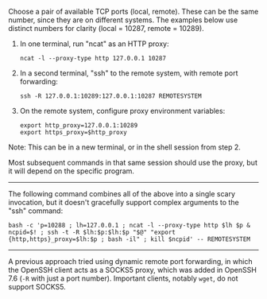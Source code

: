 Choose a pair of available TCP ports (local, remote).
These can be the same number, since they are on different systems.
The examples below use distinct numbers for clarity
(local = 10287, remote = 10289).

1. In one terminal, run "ncat" as an HTTP proxy:

    ```shell
    ncat -l --proxy-type http 127.0.0.1 10287
    ```

2. In a second terminal, "ssh" to the remote system, with remote port forwarding:

    ```shell
    ssh -R 127.0.0.1:10289:127.0.0.1:10287 REMOTESYSTEM
    ```

3. On the remote system, configure proxy environment variables:

    ```shell
    export http_proxy=127.0.0.1:10289
    export https_proxy=$http_proxy
    ```

Note: This can be in a new terminal, or in the shell session from step 2.

Most subsequent commands in that same session should use the proxy, but it will depend on the specific program.

<hr>

The following command combines all of the above into a single scary invocation, but it doesn't gracefully support complex arguments to the "ssh" command:

```shell
bash -c 'p=10288 ; lh=127.0.0.1 ; ncat -l --proxy-type http $lh $p & ncpid=$! ; ssh -t -R $lh:$p:$lh:$p "$@" "export {http,https}_proxy=$lh:$p ; bash -il" ; kill $ncpid' -- REMOTESYSTEM
```

<hr>

A previous approach tried using dynamic remote port forwarding,
in which the OpenSSH client acts as a SOCKS5 proxy,
which was added in OpenSSH 7.6 (`-R` with just a port number).
Important clients, notably `wget`, do not support SOCKS5.
